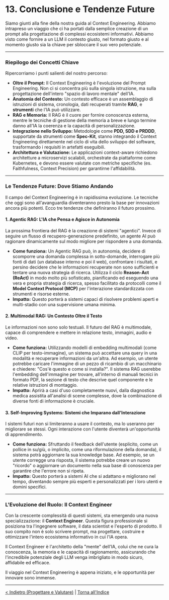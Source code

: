 # 13. Conclusione e Tendenze Future

Siamo giunti alla fine della nostra guida al Context Engineering. Abbiamo intrapreso un viaggio che ci ha portati dalla semplice creazione di un prompt alla progettazione di complessi ecosistemi informativi. Abbiamo visto come fornire a un LLM il contesto giusto, nel formato giusto e al momento giusto sia la chiave per sbloccare il suo vero potenziale.

---

### Riepilogo dei Concetti Chiave

Ripercorriamo i punti salienti del nostro percorso:

- **Oltre il Prompt:** Il Context Engineering è l'evoluzione del Prompt Engineering. Non ci si concentra più sulla singola istruzione, ma sulla progettazione dell'intero "spazio di lavoro mentale" dell'IA.
- **Anatomia del Contesto:** Un contesto efficace è un assemblaggio di istruzioni di sistema, cronologia, dati recuperati tramite **RAG**, e **strumenti** che l'IA può utilizzare.
- **RAG e Memoria:** Il RAG è il cuore per fornire conoscenza esterna, mentre le tecniche di gestione della memoria a breve e lungo termine danno all'IA la coerenza e la capacità di personalizzazione.
- **Integrazione nello Sviluppo:** Metodologie come **PDD, SDD e PRDDD**, supportate da strumenti come **Spec-Kit**, stanno integrando il Context Engineering direttamente nel ciclo di vita dello sviluppo del software, trasformando i requisiti in artefatti eseguibili.
- **Architettura e Valutazione:** Le applicazioni context-aware richiedono architetture a microservizi scalabili, orchestrate da piattaforme come Kubernetes, e devono essere valutate con metriche specifiche (es. Faithfulness, Context Precision) per garantirne l'affidabilità.

---

### Le Tendenze Future: Dove Stiamo Andando

Il campo del Context Engineering è in rapidissima evoluzione. Le tecniche che oggi sono all'avanguardia diventeranno presto la base per innovazioni ancora più potenti. Ecco tre tendenze che definiranno il futuro prossimo.

#### 1. Agentic RAG: L'IA che Pensa e Agisce in Autonomia

La prossima frontiera del RAG è la creazione di sistemi "agentici". Invece di seguire un flusso di recupero-generazione predefinito, un agente AI può ragionare dinamicamente sul modo migliore per rispondere a una domanda.

- **Come funziona:** Un Agentic RAG può, in autonomia, decidere di scomporre una domanda complessa in sotto-domande, interrogare più fonti di dati (un database interno e poi il web), confrontare i risultati, e persino decidere che le informazioni recuperate non sono sufficienti e tentare una nuova strategia di ricerca. Utilizza il ciclo **Reason-Act (ReAct)** in modo molto più sofisticato, pianificando ed eseguendo una vera e propria strategia di ricerca, spesso facilitato da protocolli come il **Model Context Protocol (MCP)** per l'interazione standardizzata con strumenti e risorse esterne.
- **Impatto:** Questo porterà a sistemi capaci di risolvere problemi aperti e multi-stadio con una supervisione umana minima.

#### 2. Multimodal RAG: Un Contesto Oltre il Testo

Le informazioni non sono solo testuali. Il futuro del RAG è multimodale, capace di comprendere e mettere in relazione testo, immagini, audio e video.

- **Come funziona:** Utilizzando modelli di embedding multimodali (come CLIP per testo-immagine), un sistema può accettare una query in una modalità e recuperare informazioni da un'altra. Ad esempio, un utente potrebbe caricare l'immagine di un pezzo di ricambio di un macchinario e chiedere: "Cos'è questo e come si installa?". Il sistema RAG userebbe l'embedding dell'immagine per trovare, all'interno di manuali tecnici in formato PDF, la sezione di testo che descrive quel componente e le relative istruzioni di montaggio.
- **Impatto:** Aprirà a casi d'uso completamente nuovi, dalla diagnostica medica assistita all'analisi di scene complesse, dove la combinazione di diverse fonti di informazione è cruciale.

#### 3. Self-Improving Systems: Sistemi che Imparano dall'Interazione

I sistemi futuri non si limiteranno a usare il contesto, ma lo useranno per migliorare se stessi. Ogni interazione con l'utente diventerà un'opportunità di apprendimento.

- **Come funziona:** Sfruttando il feedback dell'utente (esplicito, come un pollice in su/giù, o implicito, come una riformulazione della domanda), il sistema potrà aggiornare la sua knowledge base. Ad esempio, se un utente corregge una risposta, il sistema potrebbe creare un nuovo "ricordo" o aggiornare un documento nella sua base di conoscenza per garantire che l'errore non si ripeta.
- **Impatto:** Questo porterà a sistemi AI che si adattano e migliorano nel tempo, diventando sempre più esperti e personalizzati per i loro utenti e domini specifici.

---

### L'Evoluzione del Ruolo: Il Context Engineer

Con la crescente complessità di questi sistemi, sta emergendo una nuova specializzazione: il **Context Engineer**. Questa figura professionale si posiziona tra l'ingegnere software, il data scientist e l'esperto di prodotto. Il suo compito non è solo scrivere prompt, ma progettare, costruire e ottimizzare l'intero ecosistema informativo in cui l'IA opera.

Il Context Engineer è l'architetto della "mente" dell'IA, colui che ne cura la conoscenza, la memoria e le capacità di ragionamento, assicurando che l'incredibile potenziale degli LLM venga imbrigliato in modo sicuro, affidabile ed efficace.

Il viaggio nel Context Engineering è appena iniziato, e le opportunità per innovare sono immense.

---

[< Indietro (Progettare e Valutare)](./13-progettare-e-valutare-sistemi-context-aware.md) | [Torna all'Indice](./index.md)
